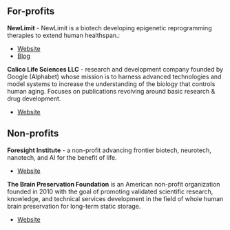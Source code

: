 ## For-profits

**NewLimit** - NewLimit is a biotech developing epigenetic reprogramming therapies to extend human healthspan.:
- [Website](https://www.newlimit.com/)
- [Blog](https://blog.newlimit.com/)

**Calico Life Sciences LLC** - research and development company founded by Google (Alphabet) whose mission is to harness advanced technologies and model systems to increase the understanding of the biology that controls human aging. Focuses on publications revolving around basic research & drug development.

-  [Website](https://www.calicolabs.com/)

## Non-profits

**Foresight Institute** - a non-profit advancing frontier biotech, neurotech, nanotech, and AI for the benefit of life.

-  [Website](https://foresight.org/)

**The Brain Preservation Foundation** is an American non-profit organization founded in 2010 with the goal of promoting validated scientific research, knowledge, and technical services development in the field of whole human brain preservation for long-term static storage. 

-  [Website](https://www.brainpreservation.org/)
